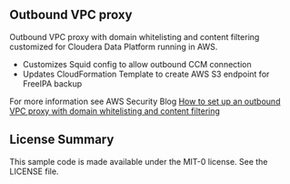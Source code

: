 ## Outbound VPC proxy

Outbound VPC proxy with domain whitelisting and content filtering customized for Cloudera Data Platform running in AWS.

- Customizes Squid config to allow outbound CCM connection
- Updates CloudFormation Template to create AWS S3 endpoint for FreeIPA backup

For more information see AWS Security Blog [How to set up an outbound VPC proxy with domain whitelisting and content filtering](https://aws.amazon.com/blogs/security/how-to-set-up-an-outbound-vpc-proxy-with-domain-whitelisting-and-content-filtering)

## License Summary

This sample code is made available under the MIT-0 license. See the LICENSE file.

